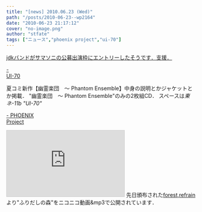 ```yaml
---
title: "[news] 2010.06.23 (Wed)"
path: "/posts/2010-06-23--wp2164"
date: "2010-06-23 21:17:12"
cover: "no-image.png"
author: "stfate"
tags: ["ニュース","phoenix project","ui-70"]
---
```


<style type="text/css">
<!--
p {white-space: pre-wrap};
-->
</style>

<a href="http://emeets.jp/pc/artist/4192.html">jdkバンドがサマソニの公募出演枠にエントリーしたそうです．支援．</a>

<a  href="http://ui-70.sakura.ne.jp/ui-70/" target="_blank">- UI-70</a>
<div >夏コミ新作【幽霊楽団　～ Phantom Ensemble】中身の説明とかジャケットとか掲載．
"幽霊楽団　～ Phantom Ensemble"のみの2枚組CD．
スペースは<em>東ネ-11b "UI-70"</em></div>

<a  href="http://www.p-pr.info/forest/" target="_blank">- PHOENIX Project</a>
<div ><iframe width="312" height="176" src="http://ext.nicovideo.jp/thumb/nm11158774" scrolling="no" style="border:solid 1px #CCC;" frameborder="0"><a href="http://www.nicovideo.jp/watch/nm11158774">【ニコニコ動画】【初音ミクAppend】ふりだしの森【オリジナル】</a></iframe>
先日頒布された<a href="http://www.p-pr.info/forest/">forest,refrain</a>より"ふりだしの森"をニコニコ動画&mp3で公開されています．</div>